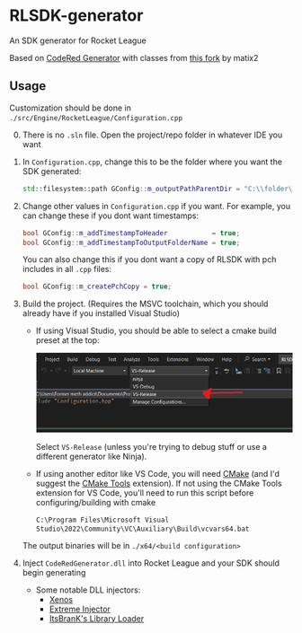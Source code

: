 # RLSDK-generator
An SDK generator for Rocket League

Based on [CodeRed Generator](https://github.com/CodeRedModding/CodeRed-Generator) with classes from [this fork](https://github.com/matix2/UE3SDKGenerator) by matix2

## Usage
Customization should be done in `./src/Engine/RocketLeague/Configuration.cpp`

0. There is no `.sln` file. Open the project/repo folder in whatever IDE you want
   
1. In `Configuration.cpp`, change this to be the folder where you want the SDK generated:
   ```cpp
   std::filesystem::path GConfig::m_outputPathParentDir = "C:\\folder\\path\\where\\you\\want\\the\\SDK\\generated";
   ```

2. Change other values in `Configuration.cpp` if you want. For example, you can change these if you dont want timestamps:
    ```cpp
    bool GConfig::m_addTimestampToHeader           = true;
    bool GConfig::m_addTimestampToOutputFolderName = true;
    ```
   You can also change this if you dont want a copy of RLSDK with pch includes in all `.cpp` files:
   ```cpp
   bool GConfig::m_createPchCopy = true;
   ```
3. Build the project. (Requires the MSVC toolchain, which you should already have if you installed Visual Studio)
    - If using Visual Studio, you should be able to select a cmake build preset at the top:
      
      <img src="./assets/vs_example.png"/>

      Select `VS-Release` (unless you're trying to debug stuff or use a different generator like Ninja).
    - If using another editor like VS Code, you will need [CMake](https://cmake.org/download) (and I'd suggest the [CMake Tools](https://marketplace.visualstudio.com/items?itemName=ms-vscode.cmake-tools) extension). If not using the CMake Tools extension for VS Code, you'll need to run this script before configuring/building with cmake
        ```
        C:\Program Files\Microsoft Visual Studio\2022\Community\VC\Auxiliary\Build\vcvars64.bat
        ```
    The output binaries will be in `./x64/<build configuration>`

4. Inject `CodeRedGenerator.dll` into Rocket League and your SDK should begin generating
   - Some notable DLL injectors:
     - [Xenos](https://github.com/DarthTon/Xenos)
     - [Extreme Injector](https://github.com/master131/ExtremeInjector)
     - [ItsBranK's Library Loader](https://github.com/ItsBranK/LibraryLoader)

